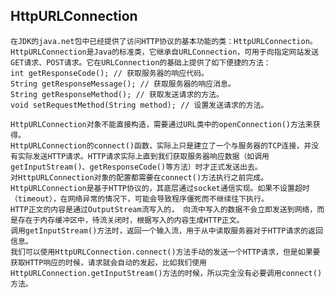 ## HttpURLConnection 

    在JDK的java.net包中已经提供了访问HTTP协议的基本功能的类：HttpURLConnection。
    HttpURLConnection是Java的标准类，它继承自URLConnection，可用于向指定网站发送GET请求、POST请求。它在URLConnection的基础上提供了如下便捷的方法：
    int getResponseCode(); // 获取服务器的响应代码。
    String getResponseMessage(); // 获取服务器的响应消息。
    String getResponseMethod(); // 获取发送请求的方法。
    void setRequestMethod(String method); // 设置发送请求的方法。
  
    HttpURLConnection对象不能直接构造，需要通过URL类中的openConnection()方法来获得。
    HttpURLConnection的connect()函数，实际上只是建立了一个与服务器的TCP连接，并没有实际发送HTTP请求。HTTP请求实际上直到我们获取服务器响应数据（如调用getInputStream()、getResponseCode()等方法）时才正式发送出去。
    对HttpURLConnection对象的配置都需要在connect()方法执行之前完成。
    HttpURLConnection是基于HTTP协议的，其底层通过socket通信实现。如果不设置超时（timeout），在网络异常的情况下，可能会导致程序僵死而不继续往下执行。
    HTTP正文的内容是通过OutputStream流写入的， 向流中写入的数据不会立即发送到网络，而是存在于内存缓冲区中，待流关闭时，根据写入的内容生成HTTP正文。
    调用getInputStream()方法时，返回一个输入流，用于从中读取服务器对于HTTP请求的返回信息。
    我们可以使用HttpURLConnection.connect()方法手动的发送一个HTTP请求，但是如果要获取HTTP响应的时候，请求就会自动的发起，比如我们使用HttpURLConnection.getInputStream()方法的时候，所以完全没有必要调用connect()方法。
    